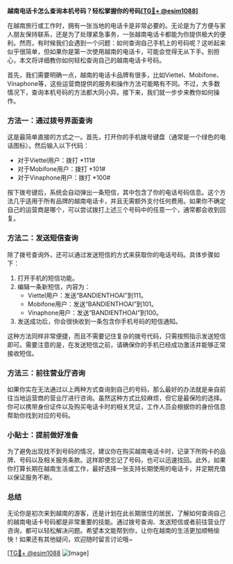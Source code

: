 **越南电话卡怎么查询本机号码？轻松掌握你的号码[[TG💪+ @esim1088](https://t.me/s/esim1088)]**

在越南旅行或工作时，拥有一张当地的电话卡是非常必要的。无论是为了方便与家人朋友保持联系，还是为了处理紧急事务，一张越南电话卡都能为你提供极大的便利。然而，有时候我们会遇到一个问题：如何查询自己手机上的号码呢？这听起来似乎很简单，但如果你是第一次使用越南的电话卡，可能会觉得无从下手。别担心，本文将详细教你如何轻松查询自己的越南电话卡号码。

首先，我们需要明确一点，越南的电话卡品牌有很多，比如Viettel、Mobifone、Vinaphone等，这些运营商提供的服务和操作方法可能略有不同。不过，大多数情况下，查询本机号码的方法都大同小异。接下来，我们就一步步来教你如何操作。

### 方法一：通过拨号界面查询

这是最简单直接的方式之一。首先，打开你的手机拨号键盘（通常是一个绿色的电话图标）。然后输入以下代码：

- 对于Viettel用户：拨打 *111#
- 对于Mobifone用户：拨打 *101#
- 对于Vinaphone用户：拨打 *100#

按下拨号键后，系统会自动弹出一条短信，其中包含了你的电话号码信息。这个方法几乎适用于所有品牌的越南电话卡，并且无需额外支付任何费用。如果你不确定自己的运营商是哪个，可以尝试拨打上述三个号码中的任意一个，通常都会收到回复。

### 方法二：发送短信查询

除了拨号查询外，还可以通过发送短信的方式来获取你的电话号码。具体步骤如下：

1. 打开手机的短信功能。
2. 编辑一条新短信，内容为：
   - Viettel用户：发送“BANDIENTHOAI”到111。
   - Mobifone用户：发送“BANDIENTHOAI”到101。
   - Vinaphone用户：发送“BANDIENTHOAI”到100。
3. 发送成功后，你会很快收到一条包含你手机号码的短信通知。

这种方法同样非常便捷，而且不需要记住复杂的拨号代码，只需按照指示发送短信即可。需要注意的是，在发送短信之前，请确保你的手机已经成功激活并能够正常接收短信。

### 方法三：前往营业厅咨询

如果你实在无法通过以上两种方式查询到自己的号码，那么最好的办法就是亲自前往当地运营商的营业厅进行咨询。虽然这种方式比较麻烦，但它是最保险的选择。你可以携带身份证件以及购买电话卡时的相关凭证，工作人员会根据你的身份信息帮助你找到对应的号码。

### 小贴士：提前做好准备

为了避免出现找不到号码的情况，建议你在购买越南电话卡时，记录下所购卡的品牌、号码以及相关服务条款。这样即使忘记了号码，也可以迅速找回。此外，如果你打算长期在越南生活或工作，最好选择一张支持长期使用的电话卡，并定期充值以保证服务不断。

### 总结

无论你是初次来到越南的游客，还是计划在此长期居住的居民，了解如何查询自己的越南电话卡号码都是非常重要的技能。通过拨号查询、发送短信或者前往营业厅咨询，都可以轻松解决问题。希望本文能帮到你，让你在越南的生活更加顺畅愉快！如果还有其他疑问，欢迎随时留言讨论哦~

[[TG💪+ @esim1088](https://t.me/s/esim1088) ![Image](https://i.postimg.cc/4NQfJmqS/Snipaste-2025-05-13-00-14-12.png)]